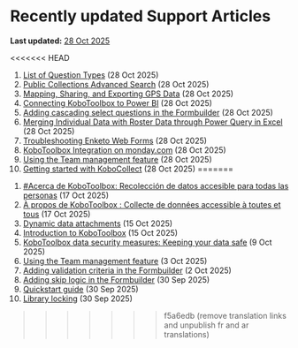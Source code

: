 # Recently updated Support Articles
**Last updated:** <a href="https://github.com/kobotoolbox/docs/blob/050dcc9c8bfb4c528208bbe886979999037f1554/source/recently_updated.md" class="reference">28 Oct 2025</a>

<<<<<<< HEAD
1. [List of Question Types](question_types.md) (28 Oct 2025)
1. [Public Collections Advanced Search](public_collections_advanced_search.md) (28 Oct 2025)
1. [Mapping, Sharing, and Exporting GPS Data](export_gps.md) (28 Oct 2025)
1. [Connecting KoboToolbox to Power BI](pulling_data_into_powerbi.md) (28 Oct 2025)
1. [Adding cascading select questions in the Formbuilder](cascading_select.md) (28 Oct 2025)
1. [Merging Individual Data with Roster Data through Power Query in Excel](merging_dataset_excel_power_query.md) (28 Oct 2025)
1. [Troubleshooting Enketo Web Forms](troubleshooting_webforms.md) (28 Oct 2025)
1. [KoboToolbox Integration on monday.com](kobotoolbox_monday_integration.md) (28 Oct 2025)
1. [Using the Team management feature](getting_started_organization_feature.md) (28 Oct 2025)
1. [Getting started with KoboCollect](kobocollect_on_android_latest.md) (28 Oct 2025)
=======

<!--This page is auto generated using the `scripts/last-updated.py` script, do not update manually-->
1. [#Acerca de KoboToolbox: Recolección de datos accesible para todas las personas](about_kobotoolbox_es.md) (17 Oct 2025)
1. [À propos de KoboToolbox : Collecte de données accessible à toutes et tous](about_kobotoolbox_fr.md) (17 Oct 2025)
1. [Dynamic data attachments](dynamic_data_attachment.md) (15 Oct 2025)
1. [Introduction to KoboToolbox](welcome.md) (15 Oct 2025)
1. [KoboToolbox data security measures: Keeping your data safe](is_my_data_safe.md) (9 Oct 2025)
1. [Using the Team management feature](getting_started_organization_feature.md) (3 Oct 2025)
1. [Adding validation criteria in the Formbuilder](validation_criteria.md) (2 Oct 2025)
1. [Adding skip logic in the Formbuilder](skip_logic.md) (30 Sep 2025)
1. [Quickstart guide](quick_start.md) (30 Sep 2025)
1. [Library locking](library_locking.md) (30 Sep 2025)
>>>>>>> f5a6edb (remove translation links and unpublish fr and ar translations)
